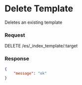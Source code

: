 # Delete Template

Deletes an existing template


### Request

DELETE /es/_index_template/:target

### Response

```json
{
    "message": "ok"
}
```


